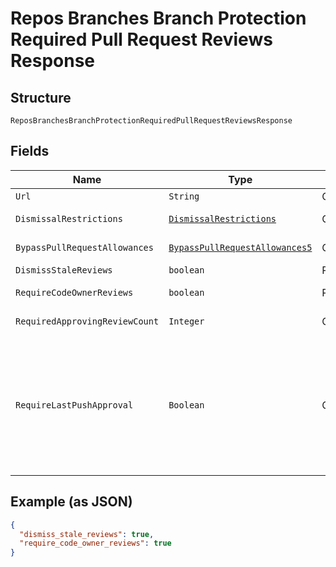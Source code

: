 
# Repos Branches Branch Protection Required Pull Request Reviews Response

## Structure

`ReposBranchesBranchProtectionRequiredPullRequestReviewsResponse`

## Fields

| Name | Type | Tags | Description | Getter | Setter |
|  --- | --- | --- | --- | --- | --- |
| `Url` | `String` | Optional | - | String getUrl() | setUrl(String url) |
| `DismissalRestrictions` | [`DismissalRestrictions`](../../doc/models/dismissal-restrictions.md) | Optional | - | DismissalRestrictions getDismissalRestrictions() | setDismissalRestrictions(DismissalRestrictions dismissalRestrictions) |
| `BypassPullRequestAllowances` | [`BypassPullRequestAllowances5`](../../doc/models/bypass-pull-request-allowances-5.md) | Optional | - | BypassPullRequestAllowances5 getBypassPullRequestAllowances() | setBypassPullRequestAllowances(BypassPullRequestAllowances5 bypassPullRequestAllowances) |
| `DismissStaleReviews` | `boolean` | Required | - | boolean getDismissStaleReviews() | setDismissStaleReviews(boolean dismissStaleReviews) |
| `RequireCodeOwnerReviews` | `boolean` | Required | - | boolean getRequireCodeOwnerReviews() | setRequireCodeOwnerReviews(boolean requireCodeOwnerReviews) |
| `RequiredApprovingReviewCount` | `Integer` | Optional | **Constraints**: `>= 0`, `<= 6` | Integer getRequiredApprovingReviewCount() | setRequiredApprovingReviewCount(Integer requiredApprovingReviewCount) |
| `RequireLastPushApproval` | `Boolean` | Optional | Whether the most recent push must be approved by someone other than the person who pushed it.<br>**Default**: `false` | Boolean getRequireLastPushApproval() | setRequireLastPushApproval(Boolean requireLastPushApproval) |

## Example (as JSON)

```json
{
  "dismiss_stale_reviews": true,
  "require_code_owner_reviews": true
}
```

